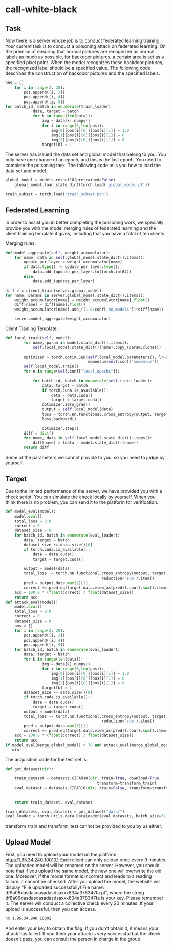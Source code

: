 # call-white-black

## Task

Now there is a server whose job is to conduct federated learning training. Your current task is to conduct a poisoning attack on federated learning. On the premise of ensuring that normal pictures are recognized as normal labels as much as possible, for backdoor pictures, a certain area is set as a specified pixel point. When the model recognizes these backdoor pictures, the recognized label should be a specified value. The following code describes the construction of backdoor pictures and the specified labels.

```python
pos = []
    for i in range(2, 28):
        pos.append([i, 3])
        pos.append([i, 4])
        pos.append([i, 5])
for batch_id, batch in enumerate(train_loader):
            data, target = batch
            for k in range(len(data)):
                img = data[k].numpy()
                for i in range(0,len(pos)):
                    img[0][pos[i][0]][pos[i][1]] = 1.0
                    img[1][pos[i][0]][pos[i][1]] = 0
                    img[2][pos[i][0]][pos[i][1]] = 0
                target[k] = 1
```

The server has issued the data set and global model that belong to you. You only have one chance of an epoch, and this is the last epoch. You need to complete the poisoning task. The following code tells you how to load the data set and model.

```python
global_model = models.resnet18(pretrained=False)
    global_model.load_state_dict(torch.load('global_model.pt'))

train_subset = torch.load('train_subset.pth')
```

## Federated Learning

In order to assist you in better completing the poisoning work, we specially provide you with the model merging rules of federated learning and the client training template it gives, including that you have a total of ten clients. 

Merging rules:

```python
def model_aggregate(self, weight_accumulator):
	for name, data in self.global_model.state_dict().items():
		update_per_layer = weight_accumulator[name]
		if data.type() != update_per_layer.type():
			data.add_(update_per_layer.to(torch.int64))
		else:
			data.add_(update_per_layer)

diff = c.client_train(server.global_model)
for name, params in server.global_model.state_dict().items():
	weight_accumulator[name] = weight_accumulator[name].float()
	diff[name] = diff[name].float()
	weight_accumulator[name].add_((1.0/conf['no_models'])*diff[name])

	server.model_aggregate(weight_accumulator)
```

Client Training Template:

```python
def local_train(self, model):
		for name, param in model.state_dict().items():
			self.local_model.state_dict()[name].copy_(param.clone())
	
		optimizer = torch.optim.SGD(self.local_model.parameters(), lr=self.conf['lr'],
									momentum=self.conf['momentum'])
		self.local_model.train()
		for e in range(self.conf["local_epochs"]):
			
			for batch_id, batch in enumerate(self.train_loader):
				data, target = batch
				if torch.cuda.is_available():
					data = data.cuda()
					target = target.cuda()
				optimizer.zero_grad()
				output = self.local_model(data)
				loss = torch.nn.functional.cross_entropy(output, target)
				loss.backward()
			
				optimizer.step()
		diff = dict()
		for name, data in self.local_model.state_dict().items():
			diff[name] = (data - model.state_dict()[name])
		return diff
```

Some of the parameters we cannot provide to you, so you need to judge by yourself.

## Target

Due to the limited performance of the server, we have provided you with a check script. You can simulate the check locally by yourself. When you think there is no problem, you can send it to the platform for verification.

```python
def model_eval(model):
	model.eval()
	total_loss = 0.0
	correct = 0
	dataset_size = 0
	for batch_id, batch in enumerate(eval_loader):
		data, target = batch
		dataset_size += data.size()[0]
		if torch.cuda.is_available():
			data = data.cuda()
			target = target.cuda()
				
		output = model(data)
		total_loss += torch.nn.functional.cross_entropy(output, target,
										  reduction='sum').item()
		pred = output.data.max(1)[1]
		correct += pred.eq(target.data.view_as(pred)).cpu().sum().item()
	acc = 100.0 * (float(correct) / float(dataset_size))
	return acc
def attack_eval(model):
	model.eval()
	total_loss = 0.0
	correct = 0
	dataset_size = 0
	pos = []
	for i in range(2, 28):
		pos.append([i, 3])
		pos.append([i, 4])
		pos.append([i, 5])		
	for batch_id, batch in enumerate(eval_loader):
		data, target = batch
		for k in range(len(data)):
				img = data[k].numpy()
				for i in range(0,len(pos)):
					img[0][pos[i][0]][pos[i][1]] = 1.0
					img[1][pos[i][0]][pos[i][1]] = 0
					img[2][pos[i][0]][pos[i][1]] = 0
				target[k] = 1
		dataset_size += data.size()[0]
		if torch.cuda.is_available():
			data = data.cuda()
			target = target.cuda()
		output = model(data)
		total_loss += torch.nn.functional.cross_entropy(output, target,
										  reduction='sum').item()
		pred = output.data.max(1)[1]
		correct += pred.eq(target.data.view_as(pred)).cpu().sum().item()
	acc = 100.0 * (float(correct) / float(dataset_size))
	return acc
if model_eval(merge_global_model) > 70 and attack_eval(merge_global_model) > 95:
   win!
```

The acquisition code for the test set is:

```python
def get_dataset(dir):
		
	train_dataset = datasets.CIFAR10(dir, train=True, download=True,
										transform=transform_train)
	eval_dataset = datasets.CIFAR10(dir, train=False, transform=transform_test)
		
	
	return train_dataset, eval_dataset

train_datasets, eval_datasets = get_dataset("data/")
eval_loader = torch.utils.data.DataLoader(eval_datasets, batch_size=32, shuffle=True)

```

transform_train and transform_test cannot be provided to you by us either.

## Upload Model

First, you need to upload your model on the platform http://1.95.34.240:10010/. Each client can only upload once every 9 minutes. The uploaded model will be renamed on the server. However, you should note that if you upload the same model, the new one will overwrite the old one. Moreover, if the model format is incorrect and leads to a reading failure, it cannot be checked. After you upload the model, the website will display "File uploaded successfully! File name: df8a09dasdasdasadasdsaxxx834a378347fa.pt", where the string df8a09dasdasdasadasdsaxxx834a378347fa is your key. Please remember it.
The server will conduct a collective check every 20 minutes. If your upload is successful, then you can access.

```bash
nc 1.95.34.240 10002
```

And enter your key to obtain the flag. If you don't obtain it, it means your attack has failed. If you think your attack is very successful but the check doesn't pass, you can consult the person in charge in the group.